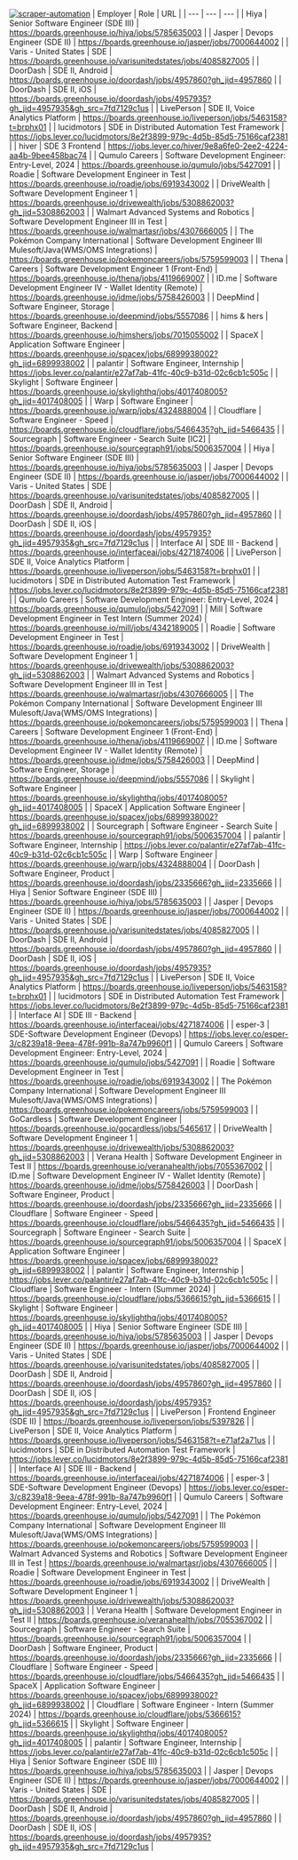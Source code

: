 [![scraper-automation](https://github.com/azad-ali786/Job_Openings/actions/workflows/scraper-automation.yml/badge.svg)](https://github.com/azad-ali786/Job_Openings/actions/workflows/scraper-automation.yml)
| Employer | Role | URL |
| --- | --- | --- |
| Hiya | Senior Software Engineer (SDE III) | https://boards.greenhouse.io/hiya/jobs/5785635003 |
| Jasper | Devops Engineer (SDE II) | https://boards.greenhouse.io/jasper/jobs/7000644002 |
| Varis - United States | SDE | https://boards.greenhouse.io/varisunitedstates/jobs/4085827005 |
| DoorDash | SDE II, Android | https://boards.greenhouse.io/doordash/jobs/4957860?gh_jid=4957860 |
| DoorDash | SDE II, iOS | https://boards.greenhouse.io/doordash/jobs/4957935?gh_jid=4957935&gh_src=7fd7129c1us |
| LivePerson | SDE II, Voice Analytics Platform | https://boards.greenhouse.io/liveperson/jobs/5463158?t=brphx01 |
| lucidmotors | SDE in Distributed Automation Test Framework | https://jobs.lever.co/lucidmotors/8e2f3899-979c-4d5b-85d5-75166caf2381 |
| hiver | SDE 3 Frontend | https://jobs.lever.co/hiver/9e8a6fe0-2ee2-4224-aa4b-9bee458bac74 |
| Qumulo Careers | Software Development Engineer: Entry-Level, 2024 | https://boards.greenhouse.io/qumulo/jobs/5427091 |
| Roadie | Software Development Engineer in Test | https://boards.greenhouse.io/roadie/jobs/6919343002 |
| DriveWealth | Software Development Engineer 1 | https://boards.greenhouse.io/drivewealth/jobs/5308862003?gh_jid=5308862003 |
| Walmart Advanced Systems and Robotics | Software Development Engineer III in Test | https://boards.greenhouse.io/walmartasr/jobs/4307666005 |
| The Pokémon Company International | Software Development Engineer III Mulesoft/Java(WMS/OMS Integrations) | https://boards.greenhouse.io/pokemoncareers/jobs/5759599003 |
| Thena | Careers | Software Development Engineer 1 (Front-End) | https://boards.greenhouse.io/thena/jobs/4119669007 |
| ID.me | Software Development Engineer IV - Wallet Identity (Remote) | https://boards.greenhouse.io/idme/jobs/5758426003 |
| DeepMind | Software Engineer, Storage | https://boards.greenhouse.io/deepmind/jobs/5557086 |
| hims & hers | Software Engineer, Backend | https://boards.greenhouse.io/himshers/jobs/7015055002 |
| SpaceX | Application Software Engineer | https://boards.greenhouse.io/spacex/jobs/6899938002?gh_jid=6899938002 |
| palantir | Software Engineer, Internship | https://jobs.lever.co/palantir/e27af7ab-41fc-40c9-b31d-02c6cb1c505c |
| Skylight | Software Engineer | https://boards.greenhouse.io/skylighthq/jobs/4017408005?gh_jid=4017408005 |
| Warp | Software Engineer | https://boards.greenhouse.io/warp/jobs/4324888004 |
| Cloudflare | Software Engineer - Speed | https://boards.greenhouse.io/cloudflare/jobs/5466435?gh_jid=5466435 |
| Sourcegraph | Software Engineer - Search Suite [IC2] | https://boards.greenhouse.io/sourcegraph91/jobs/5006357004 |
| Hiya | Senior Software Engineer (SDE III) | https://boards.greenhouse.io/hiya/jobs/5785635003 |
| Jasper | Devops Engineer (SDE II) | https://boards.greenhouse.io/jasper/jobs/7000644002 |
| Varis - United States | SDE | https://boards.greenhouse.io/varisunitedstates/jobs/4085827005 |
| DoorDash | SDE II, Android | https://boards.greenhouse.io/doordash/jobs/4957860?gh_jid=4957860 |
| DoorDash | SDE II, iOS | https://boards.greenhouse.io/doordash/jobs/4957935?gh_jid=4957935&gh_src=7fd7129c1us |
| Interface AI | SDE III - Backend | https://boards.greenhouse.io/interfaceai/jobs/4271874006 |
| LivePerson | SDE II, Voice Analytics Platform | https://boards.greenhouse.io/liveperson/jobs/5463158?t=brphx01 |
| lucidmotors | SDE in Distributed Automation Test Framework | https://jobs.lever.co/lucidmotors/8e2f3899-979c-4d5b-85d5-75166caf2381 |
| Qumulo Careers | Software Development Engineer: Entry-Level, 2024 | https://boards.greenhouse.io/qumulo/jobs/5427091 |
| Mill | Software Development Engineer in Test Intern (Summer 2024) | https://boards.greenhouse.io/mill/jobs/4342189005 |
| Roadie | Software Development Engineer in Test | https://boards.greenhouse.io/roadie/jobs/6919343002 |
| DriveWealth | Software Development Engineer 1 | https://boards.greenhouse.io/drivewealth/jobs/5308862003?gh_jid=5308862003 |
| Walmart Advanced Systems and Robotics | Software Development Engineer III in Test | https://boards.greenhouse.io/walmartasr/jobs/4307666005 |
| The Pokémon Company International | Software Development Engineer III Mulesoft/Java(WMS/OMS Integrations) | https://boards.greenhouse.io/pokemoncareers/jobs/5759599003 |
| Thena | Careers | Software Development Engineer 1 (Front-End) | https://boards.greenhouse.io/thena/jobs/4119669007 |
| ID.me | Software Development Engineer IV - Wallet Identity (Remote) | https://boards.greenhouse.io/idme/jobs/5758426003 |
| DeepMind | Software Engineer, Storage | https://boards.greenhouse.io/deepmind/jobs/5557086 |
| Skylight | Software Engineer | https://boards.greenhouse.io/skylighthq/jobs/4017408005?gh_jid=4017408005 |
| SpaceX | Application Software Engineer | https://boards.greenhouse.io/spacex/jobs/6899938002?gh_jid=6899938002 |
| Sourcegraph | Software Engineer - Search Suite | https://boards.greenhouse.io/sourcegraph91/jobs/5006357004 |
| palantir | Software Engineer, Internship | https://jobs.lever.co/palantir/e27af7ab-41fc-40c9-b31d-02c6cb1c505c |
| Warp | Software Engineer | https://boards.greenhouse.io/warp/jobs/4324888004 |
| DoorDash | Software Engineer, Product | https://boards.greenhouse.io/doordash/jobs/2335666?gh_jid=2335666 |
| Hiya | Senior Software Engineer (SDE III) | https://boards.greenhouse.io/hiya/jobs/5785635003 |
| Jasper | Devops Engineer (SDE II) | https://boards.greenhouse.io/jasper/jobs/7000644002 |
| Varis - United States | SDE | https://boards.greenhouse.io/varisunitedstates/jobs/4085827005 |
| DoorDash | SDE II, Android | https://boards.greenhouse.io/doordash/jobs/4957860?gh_jid=4957860 |
| DoorDash | SDE II, iOS | https://boards.greenhouse.io/doordash/jobs/4957935?gh_jid=4957935&gh_src=7fd7129c1us |
| LivePerson | SDE II, Voice Analytics Platform | https://boards.greenhouse.io/liveperson/jobs/5463158?t=brphx01 |
| lucidmotors | SDE in Distributed Automation Test Framework | https://jobs.lever.co/lucidmotors/8e2f3899-979c-4d5b-85d5-75166caf2381 |
| Interface AI | SDE III - Backend | https://boards.greenhouse.io/interfaceai/jobs/4271874006 |
| esper-3 | SDE-Software Development Engineer (Devops) | https://jobs.lever.co/esper-3/c8239a18-9eea-478f-991b-8a747b9960f1 |
| Qumulo Careers | Software Development Engineer: Entry-Level, 2024 | https://boards.greenhouse.io/qumulo/jobs/5427091 |
| Roadie | Software Development Engineer in Test | https://boards.greenhouse.io/roadie/jobs/6919343002 |
| The Pokémon Company International | Software Development Engineer III Mulesoft/Java(WMS/OMS Integrations) | https://boards.greenhouse.io/pokemoncareers/jobs/5759599003 |
| GoCardless | Software Development Engineer | https://boards.greenhouse.io/gocardless/jobs/5465617 |
| DriveWealth | Software Development Engineer 1 | https://boards.greenhouse.io/drivewealth/jobs/5308862003?gh_jid=5308862003 |
| Verana Health | Software Development Engineer in Test II | https://boards.greenhouse.io/veranahealth/jobs/7055367002 |
| ID.me | Software Development Engineer IV - Wallet Identity (Remote) | https://boards.greenhouse.io/idme/jobs/5758426003 |
| DoorDash | Software Engineer, Product | https://boards.greenhouse.io/doordash/jobs/2335666?gh_jid=2335666 |
| Cloudflare | Software Engineer - Speed | https://boards.greenhouse.io/cloudflare/jobs/5466435?gh_jid=5466435 |
| Sourcegraph | Software Engineer - Search Suite | https://boards.greenhouse.io/sourcegraph91/jobs/5006357004 |
| SpaceX | Application Software Engineer | https://boards.greenhouse.io/spacex/jobs/6899938002?gh_jid=6899938002 |
| palantir | Software Engineer, Internship | https://jobs.lever.co/palantir/e27af7ab-41fc-40c9-b31d-02c6cb1c505c |
| Cloudflare | Software Engineer - Intern (Summer 2024) | https://boards.greenhouse.io/cloudflare/jobs/5366615?gh_jid=5366615 |
| Skylight | Software Engineer | https://boards.greenhouse.io/skylighthq/jobs/4017408005?gh_jid=4017408005 |
| Hiya | Senior Software Engineer (SDE III) | https://boards.greenhouse.io/hiya/jobs/5785635003 |
| Jasper | Devops Engineer (SDE II) | https://boards.greenhouse.io/jasper/jobs/7000644002 |
| Varis - United States | SDE | https://boards.greenhouse.io/varisunitedstates/jobs/4085827005 |
| DoorDash | SDE II, Android | https://boards.greenhouse.io/doordash/jobs/4957860?gh_jid=4957860 |
| DoorDash | SDE II, iOS | https://boards.greenhouse.io/doordash/jobs/4957935?gh_jid=4957935&gh_src=7fd7129c1us |
| LivePerson | Frontend Engineer (SDE II) | https://boards.greenhouse.io/liveperson/jobs/5397826 |
| LivePerson | SDE II, Voice Analytics Platform | https://boards.greenhouse.io/liveperson/jobs/5463158?t=e71af2a71us |
| lucidmotors | SDE in Distributed Automation Test Framework | https://jobs.lever.co/lucidmotors/8e2f3899-979c-4d5b-85d5-75166caf2381 |
| Interface AI | SDE III - Backend | https://boards.greenhouse.io/interfaceai/jobs/4271874006 |
| esper-3 | SDE-Software Development Engineer (Devops) | https://jobs.lever.co/esper-3/c8239a18-9eea-478f-991b-8a747b9960f1 |
| Qumulo Careers | Software Development Engineer: Entry-Level, 2024 | https://boards.greenhouse.io/qumulo/jobs/5427091 |
| The Pokémon Company International | Software Development Engineer III Mulesoft/Java(WMS/OMS Integrations) | https://boards.greenhouse.io/pokemoncareers/jobs/5759599003 |
| Walmart Advanced Systems and Robotics | Software Development Engineer III in Test | https://boards.greenhouse.io/walmartasr/jobs/4307666005 |
| Roadie | Software Development Engineer in Test | https://boards.greenhouse.io/roadie/jobs/6919343002 |
| DriveWealth | Software Development Engineer 1 | https://boards.greenhouse.io/drivewealth/jobs/5308862003?gh_jid=5308862003 |
| Verana Health | Software Development Engineer in Test II | https://boards.greenhouse.io/veranahealth/jobs/7055367002 |
| Sourcegraph | Software Engineer - Search Suite | https://boards.greenhouse.io/sourcegraph91/jobs/5006357004 |
| DoorDash | Software Engineer, Product | https://boards.greenhouse.io/doordash/jobs/2335666?gh_jid=2335666 |
| Cloudflare | Software Engineer - Speed | https://boards.greenhouse.io/cloudflare/jobs/5466435?gh_jid=5466435 |
| SpaceX | Application Software Engineer | https://boards.greenhouse.io/spacex/jobs/6899938002?gh_jid=6899938002 |
| Cloudflare | Software Engineer - Intern (Summer 2024) | https://boards.greenhouse.io/cloudflare/jobs/5366615?gh_jid=5366615 |
| Skylight | Software Engineer | https://boards.greenhouse.io/skylighthq/jobs/4017408005?gh_jid=4017408005 |
| palantir | Software Engineer, Internship | https://jobs.lever.co/palantir/e27af7ab-41fc-40c9-b31d-02c6cb1c505c |
| Hiya | Senior Software Engineer (SDE III) | https://boards.greenhouse.io/hiya/jobs/5785635003 |
| Jasper | Devops Engineer (SDE II) | https://boards.greenhouse.io/jasper/jobs/7000644002 |
| Varis - United States | SDE | https://boards.greenhouse.io/varisunitedstates/jobs/4085827005 |
| DoorDash | SDE II, Android | https://boards.greenhouse.io/doordash/jobs/4957860?gh_jid=4957860 |
| DoorDash | SDE II, iOS | https://boards.greenhouse.io/doordash/jobs/4957935?gh_jid=4957935&gh_src=7fd7129c1us |